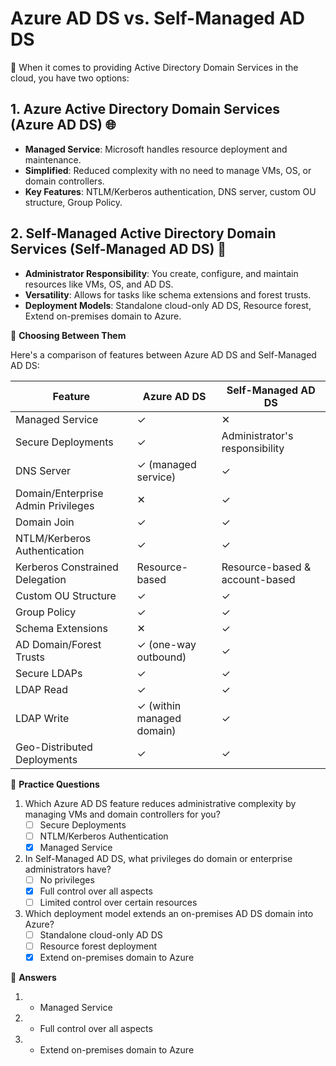 # Azure AD DS vs. Self-Managed AD DS

🔵 When it comes to providing Active Directory Domain Services in the cloud, you have two options:

## 1. Azure Active Directory Domain Services (Azure AD DS) 🌐

- **Managed Service**: Microsoft handles resource deployment and maintenance.
- **Simplified**: Reduced complexity with no need to manage VMs, OS, or domain controllers.
- **Key Features**: NTLM/Kerberos authentication, DNS server, custom OU structure, Group Policy.

## 2. Self-Managed Active Directory Domain Services (Self-Managed AD DS) 🏢

- **Administrator Responsibility**: You create, configure, and maintain resources like VMs, OS, and AD DS.
- **Versatility**: Allows for tasks like schema extensions and forest trusts.
- **Deployment Models**: Standalone cloud-only AD DS, Resource forest, Extend on-premises domain to Azure.

💼 **Choosing Between Them**

Here's a comparison of features between Azure AD DS and Self-Managed AD DS:

| Feature                                   | Azure AD DS                | Self-Managed AD DS                  |
|-------------------------------------------|----------------------------|-------------------------------------|
| Managed Service                           | ✓                          | ✕                                   |
| Secure Deployments                        | ✓                          | Administrator's responsibility     |
| DNS Server                                | ✓ (managed service)        | ✓                                   |
| Domain/Enterprise Admin Privileges        | ✕                          | ✓                                   |
| Domain Join                               | ✓                          | ✓                                   |
| NTLM/Kerberos Authentication              | ✓                          | ✓                                   |
| Kerberos Constrained Delegation           | Resource-based             | Resource-based & account-based     |
| Custom OU Structure                       | ✓                          | ✓                                   |
| Group Policy                              | ✓                          | ✓                                   |
| Schema Extensions                         | ✕                          | ✓                                   |
| AD Domain/Forest Trusts                   | ✓ (one-way outbound)      | ✓                                   |
| Secure LDAPs                             | ✓                          | ✓                                   |
| LDAP Read                                 | ✓                          | ✓                                   |
| LDAP Write                                | ✓ (within managed domain) | ✓                                   |
| Geo-Distributed Deployments               | ✓                          | ✓                                   |

🤔 **Practice Questions**

1. Which Azure AD DS feature reduces administrative complexity by managing VMs and domain controllers for you?
   - [ ] Secure Deployments
   - [ ] NTLM/Kerberos Authentication
   - [x] Managed Service

2. In Self-Managed AD DS, what privileges do domain or enterprise administrators have?
   - [ ] No privileges
   - [x] Full control over all aspects
   - [ ] Limited control over certain resources

3. Which deployment model extends an on-premises AD DS domain into Azure?
   - [ ] Standalone cloud-only AD DS
   - [ ] Resource forest deployment
   - [x] Extend on-premises domain to Azure

🔑 **Answers**

1. - Managed Service

2. - Full control over all aspects

3. - Extend on-premises domain to Azure